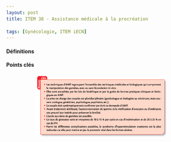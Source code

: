 ```yaml
---
layout: post
title: ITEM 38 - Assistance médicale à la procréation

tags: [Gynécologie, ITEM iECN]
---
```


#### Définitions 



#### Points clés

<p align="center">
  <img src="/assets/docs/ITEMS/Gyneco/38AMP/fiche2.png" style="width:70%"/>
</p>


